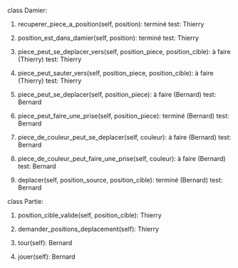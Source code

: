 class Damier:

1. recuperer_piece_a_position(self, position): terminé
	test: Thierry

2. position_est_dans_damier(self, position): terminé
	test: Thierry

3. piece_peut_se_deplacer_vers(self, position_piece, position_cible): à faire (Thierry)
	test: Thierry

4. piece_peut_sauter_vers(self, position_piece, position_cible): à faire (Thierry)
	test: Thierry

5. piece_peut_se_deplacer(self, position_piece): à faire (Bernard)
	test: Bernard

6. piece_peut_faire_une_prise(self, position_piece): terminé (Bernard)
	test: Bernard

7. piece_de_couleur_peut_se_deplacer(self, couleur): à faire (Bernard)
	test: Bernard

8. piece_de_couleur_peut_faire_une_prise(self, couleur): à faire (Bernard)
	test: Bernard
    
9. deplacer(self, position_source, position_cible): terminé (Bernard)
	test: Bernard



class Partie:

1. position_cible_valide(self, position_cible): Thierry

2. demander_positions_deplacement(self): Thierry

3. tour(self): Bernard

4. jouer(self): Bernard

